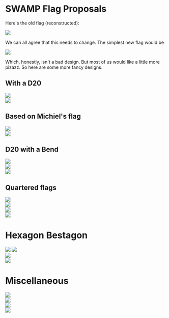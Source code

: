 # SWAMP Flag Proposals

Here's the old flag (reconstructed):

![](current.svg)  

We can all agree that this needs to change. The simplest new flag would be

![](albania.svg)  

Which, honestly, isn't a bad design. But most of us would like a little more pizazz.
So here are some more fancy designs.

## With a D20
![](d20_white.svg)  
![](d20_outline.svg)  

## Based on Michiel's flag
![](michiel.svg)  
![](michiel_d20.svg)  

## D20 with a Bend
![](bend.svg)  
![](bend_small_dragon.svg)  
![](bend_no_dragon.svg)  

## Quartered flags
![](quarter.svg)  
![](quarter_d20.svg)  
![](quarter_suits.svg)  
![](just_suits.svg)  

# Hexagon Bestagon
![](hex_logo.svg)
![](hex_bend.svg)  
![](hex_nordic.svg)  
![](hex_horizontal.svg)  

# Miscellaneous
![](negative.svg)  
![](silhouette.svg)  
![](silhouettes.svg)  
![](peru.svg)  